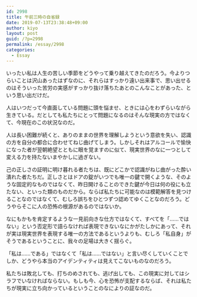 ```yaml
---
id: 2998
title: 午前三時の自省録
date: 2019-07-13T23:38:48+09:00
author: kiyo
layout: post
guid: /?p=2998
permalink: /essay/2998
categories:
  - Essay
---
```

いったい私は人生の苦しい季節をどうやって乗り越えてきたのだろう。今よりつらいことは沢山あったはずなのに、それらはすっかり遠い出来事で、思い出せるのはそういった苦労の実感がすっかり抜け落ちたあとのこんなことがあった、という思い出だけだ。

人はいつだって今直面している問題に頭を悩ませ、ときには心をわずらいながら生きている。だとしても私たちにとって問題になるのはそんな現実の方ではなくて、今現在のこの状況なのだ。

人は長い困難が続くと、ありのままの世界を理解しようという意欲を失い、認識の方を自分の都合に合わせてねじ曲げてしまう。しかしそれはアルコールで愉快になった者が翌朝絶望とともに眼を覚ますのに似て、現実世界のなに一つとして変える力を持たないまやかしに過ぎない。

己の正しさの証明に明け暮れる者たちは、既にどこかで認識がねじ曲がった酔い潰れた者たちだ。正しさとはドアの錠がいつでも唯一の鍵で開くような、そのような固定的なものではなくて、昨日開けることのできた鍵が今日は何の役にも立たない、といった類のものだから。ならば私たちに可能なのは模範解答を見つけることなのではなくて、むしろ誤ちをひとつずつ認めてゆくことなのだろう。どうやらそこに人の恐怖の根源があるのではないか。

なにもかもを肯定するような一見前向きな仕方ではなくて、すべてを「……ではない」という否定形で語らなければ表現できないなにかがたしかにあって、それが実は現実世界を表現する唯一の方法であるというよりも、むしろ「私自身」がそうであるということに、我々の足場は大きく揺らぐ。 

「私は……である」ではなくて「私は……ではない」と言い尽くしていくことでしか、どうやら本当のアイデンティティは見えてこないものなのだろう。

私たちは敗北しても、打ちのめされても、逃げ出しても、この現実に対してはシラフでいなければならない。もしも今、心を恐怖が支配するならば、それは私たちが現実に立ち向かっているということのなによりの証なのだ。